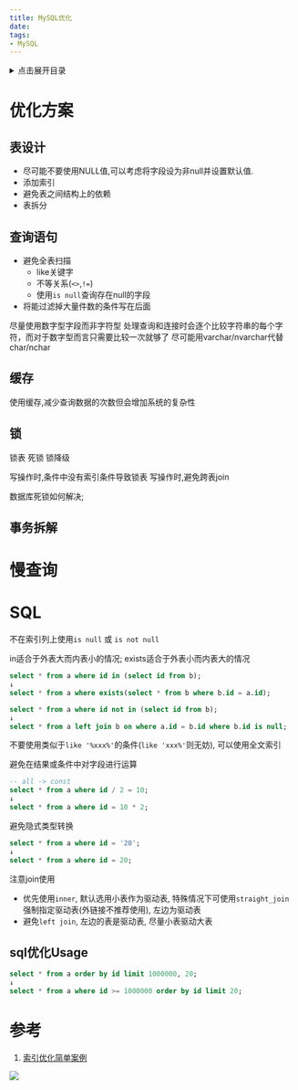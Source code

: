 ```yaml
---
title: MySQL优化
date:
tags:
- MySQL
---
```

<details>
<summary>点击展开目录</summary>
<!-- TOC -->

- [优化方案](#优化方案)
    - [表设计](#表设计)
    - [查询语句](#查询语句)
    - [缓存](#缓存)
    - [锁](#锁)
    - [事务拆解](#事务拆解)
- [慢查询](#慢查询)
- [SQL](#sql)
    - [sql优化Usage](#sql优化usage)
- [参考](#参考)

<!-- /TOC -->
</details>

# 优化方案

## 表设计

* 尽可能不要使用NULL值,可以考虑将字段设为非null并设置默认值.
* 添加索引
* 避免表之间结构上的依赖
* 表拆分

## 查询语句

* 避免全表扫描
  - like关键字
  - 不等关系(`<>`,`!=`)
  - 使用`is null`查询存在null的字段
* 将能过滤掉大量件数的条件写在后面

尽量使用数字型字段而非字符型
处理查询和连接时会逐个比较字符串的每个字符，而对于数字型而言只需要比较一次就够了
尽可能用varchar/nvarchar代替char/nchar

## 缓存

使用缓存,减少查询数据的次数但会增加系统的复杂性

## 锁

锁表
死锁
锁降级

写操作时,条件中没有索引条件导致锁表
写操作时,避免跨表join

数据库死锁如何解决;

## 事务拆解



# 慢查询


# SQL

不在索引列上使用`is null` 或 `is not null`

in适合于外表大而内表小的情况; exists适合于外表小而内表大的情况

```sql
select * from a where id in (select id from b);
↓
select * from a where exists(select * from b where b.id = a.id);
```

```sql
select * from a where id not in (select id from b);
↓
select * from a left join b on where a.id = b.id where b.id is null;
```

不要使用类似于`like '%xxx%'`的条件(`like 'xxx%'`则无妨), 可以使用全文索引

避免在结果或条件中对字段进行运算

```sql
-- all -> const
select * from a where id / 2 = 10;
↓
select * from a where id = 10 * 2;
```

避免隐式类型转换
```sql
select * from a where id = '20';
↓
select * from a where id = 20;
```

注意join使用
* 优先使用`inner`, 默认选用小表作为驱动表, 特殊情况下可使用`straight_join`强制指定驱动表(外链接不推荐使用), 左边为驱动表
* 避免`left join`, 左边的表是驱动表, 尽量小表驱动大表

## sql优化Usage

```sql
select * from a order by id limit 1000000, 20;
↓
select * from a where id >= 1000000 order by id limit 20;
```

# 参考

1. [索引优化简单案例](https://blog.csdn.net/wuseyukui/article/details/72238817)

[![](https://static.segmentfault.com/v-5b1df2a7/global/img/creativecommons-cc.svg)](https://creativecommons.org/licenses/by-nc-nd/4.0/)
